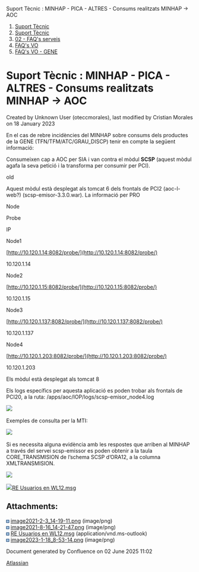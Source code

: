 Suport Tècnic : MINHAP - PICA - ALTRES - Consums realitzats MINHAP -> AOC  

1.  [Suport Tècnic](index.html)
2.  [Suport Tècnic](13893782.html)
3.  [02 - FAQ's serveis](26313393.html)
4.  [FAQ's VO](28705575.html)
5.  [FAQ's VO - GENE](28705577.html)

Suport Tècnic : MINHAP - PICA - ALTRES - Consums realitzats MINHAP -> AOC
=========================================================================

Created by Unknown User (oteccmorales), last modified by Cristian Morales on 18 January 2023

En el cas de rebre incidències del MINHAP sobre consums dels productes de la GENE (TFN/TFM/ATC/GRAU\_DISCP) tenir en compte la següent informació:

  

Consumeixen cap a AOC per SIA i van contra el mòdul **SCSP** (aquest mòdul agafa la seva petició i la transforma per consumir per PCI).

old

Aquest mòdul està desplegat als tomcat 6 dels frontals de PCI2 (aoc-l-web?) (scsp-emisor-3.3.0.war). La informació per PRO

Node

Probe

IP

Node1

[http://10.120.1.14:8082/probe/](http://10.120.1.14:8082/probe/)

10.120.1.14

Node2

[http://10.120.1.15:8082/probe/](http://10.120.1.15:8082/probe/)

10.120.1.15

Node3

[http://10.120.1.137:8082/probe/](http://10.120.1.137:8082/probe/)

10.120.1.137

Node4

[http://10.120.1.203:8082/probe/](http://10.120.1.203:8082/probe/)

10.120.1.203

Els mòdul està desplegat als tomcat 8

Els logs específics per aquesta aplicació es poden trobar als frontals de PCI20, a la ruta: /apps/aoc/IOP/logs/scsp-emisor\_node4.log

![](attachments/41520719/81855448.png)

  

Exemples de consulta per la MTI:

![](attachments/41520719/41520810.png)

Si es necessita alguna evidència amb les respostes que arriben al MINHAP a través del servei scsp-emissor es poden obtenir a la taula CORE\_TRANSMISION de l’schema SCSP d’ORA12, a la columna XMLTRANSMISION.

![](attachments/41520719/41524007.png)

[![](download/resources/com.atlassian.confluence.plugins.confluence-view-file-macro:view-file-macro-resources/images/placeholder-medium-file.png)RE Usuarios en WL12.msg](/download/attachments/41520719/RE%20%20Usuarios%20en%20WL12.msg?version=1&modificationDate=1629116530444&api=v2)

Attachments:
------------

![](images/icons/bullet_blue.gif) [image2021-2-3\_14-19-11.png](attachments/41520719/41520810.png) (image/png)  
![](images/icons/bullet_blue.gif) [image2021-8-16\_14-21-47.png](attachments/41520719/41524007.png) (image/png)  
![](images/icons/bullet_blue.gif) [RE Usuarios en WL12.msg](attachments/41520719/41524008.msg) (application/vnd.ms-outlook)  
![](images/icons/bullet_blue.gif) [image2023-1-18\_8-53-14.png](attachments/41520719/81855448.png) (image/png)  

Document generated by Confluence on 02 June 2025 11:02

[Atlassian](http://www.atlassian.com/)